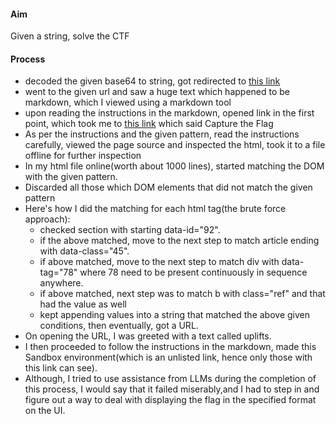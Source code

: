 #### Aim

Given a string, solve the CTF

#### Process
- decoded the given base64 to string, got redirected to <a href="https://tns4lpgmziiypnxxzel5ss5nyu0nftol.lambda-url.us-east-1.on.aws/ramp-challenge-instructions/" rel="noreferrer" target="__blank">this link</a>
- went to the given url and saw a huge text which happened to be markdown, which I viewed using a markdown tool
- upon reading the instructions in the markdown, opened link in the first point, which took me to <a href="https://tns4lpgmziiypnxxzel5ss5nyu0nftol.lambda-url.us-east-1.on.aws/challenge" rel="noreferrer" target="__blank">this link</a> which said Capture the Flag
- As per the instructions and the given pattern, read the instructions carefully, viewed the page source and inspected the html, took it to a file offline for further inspection
- In my html file online(worth about 1000 lines), started matching the DOM with the given pattern.
- Discarded all those which DOM elements that did not match the given pattern
- Here's how I did the matching for each html tag(the brute force approach):
  - checked section with starting data-id="92".
  - if the above matched, move to the next step to match article ending with data-class="45".
  - if above matched, move to the next step to match div with data-tag="78" where 78 need to be present continuously in sequence anywhere.
  - if above matched, next step was to match b with class="ref" and that had the value as well
  - kept appending values into a string that matched the above given conditions, then eventually, got a URL. 
- On opening the URL, I was greeted with a text called uplifts.
- I then proceeded to follow the instructions in the markdown, made this Sandbox environment(which is an unlisted link, hence only those with this link can see).
- Although, I tried to use assistance from LLMs during the completion of this process, I would say that it failed miserably,and I had to step in and figure out a way to deal with displaying the flag in the specified format on the UI.
